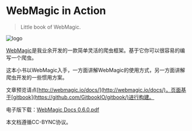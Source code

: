 WebMagic in Action
==================

>Little book of WebMagic.

![logo](https://raw.github.com/code4craft/webmagic/master/assets/logo.jpg)

[WebMagic](https://github.com/code4craft/webmagic)是我业余开发的一款简单灵活的爬虫框架。基于它你可以很容易的编写一个爬虫。

这本小书以WebMagic入手，一方面讲解WebMagic的使用方式，另一方面讲解爬虫开发的一些惯用方案。

文章预览请点[http://webmagic.io/docs/](http://webmagic.io/docs/)，页面基于[gitbook](https://github.com/GitbookIO/gitbook/)进行构建。

电子版下载：[WebMagic Docs 0.6.0.pdf](http://webmagic.qiniudn.com/books/WebMagic_Docs_0.6.0_zh.pdf)

本文档遵循CC-BYNC协议。